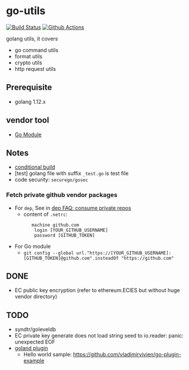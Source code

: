 # go-utils

[![Build Status](https://travis-ci.com/davidkhala/goutils.svg?branch=stable)](https://travis-ci.com/davidkhala/goutils) 
[![Github Actions](https://github.com/davidkhala/goutils/workflows/Github%20Actions/badge.svg?branch=stable)](https://github.com/davidkhala/goutils/actions?query=branch%3Astable)

golang utils, it covers
 - go command utils
 - format utils
 - crypto utils
 - http request utils

## Prerequisite
- golang 1.12.x


## vendor tool
- [Go Module](./vgo.md)

## Notes
- [conditional build](https://golang.org/pkg/go/build/#hdr-Build_Constraints)
- [test] golang file with suffix `_test.go` is test file
- code security: `securego/gosec`

### Fetch private github vendor packages
- For `dep`, See in [dep FAQ: consume private repos](https://github.com/golang/dep/blob/master/docs/FAQ.md#how-do-i-get-dep-to-consume-private-git-repos-using-a-github-token)
    - content of `.netrc`:
         ```
            machine github.com
             login [YOUR_GITHUB_USERNAME]
             password [GITHUB_TOKEN]
         ```    
- For Go module
  - `git config --global url."https://[YOUR_GITHUB_USERNAME]:[GITHUB_TOKEN]@github.com".insteadOf "https://github.com"` 

## DONE
- EC public key encryption (refer to ethereum.ECIES but without huge vendor directory)


## TODO
- syndtr/goleveldb
- EC private key generate does not load string seed to io.reader: panic: unexpected EOF
- [goland plugin](https://golang.org/pkg/plugin/)
    - Hello world sample: https://github.com/vladimirvivien/go-plugin-example
